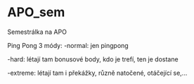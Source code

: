 # APO_sem
Semestrálka na APO

Ping Pong
3 módy:
-normal: jen pingpong

-hard: létají tam bonusové body, kdo je trefí, ten je dostane

-extreme: létají tam i překážky, různě natočené, otáčející se,...
